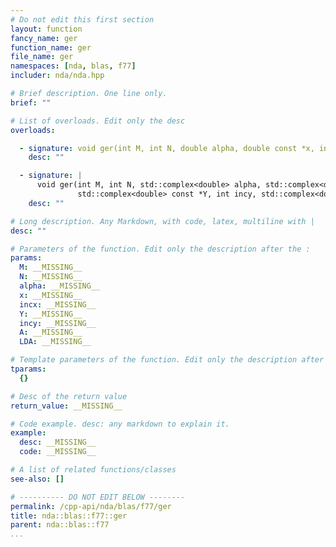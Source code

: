 ```yaml
---
# Do not edit this first section
layout: function
fancy_name: ger
function_name: ger
file_name: ger
namespaces: [nda, blas, f77]
includer: nda/nda.hpp

# Brief description. One line only.
brief: ""

# List of overloads. Edit only the desc
overloads:

  - signature: void ger(int M, int N, double alpha, double const *x, int incx, double const *Y, int incy, double *A, int LDA)
    desc: ""

  - signature: |
      void ger(int M, int N, std::complex<double> alpha, std::complex<double> const *x, int incx,
               std::complex<double> const *Y, int incy, std::complex<double> *A, int LDA)
    desc: ""

# Long description. Any Markdown, with code, latex, multiline with |
desc: ""

# Parameters of the function. Edit only the description after the :
params:
  M: __MISSING__
  N: __MISSING__
  alpha: __MISSING__
  x: __MISSING__
  incx: __MISSING__
  Y: __MISSING__
  incy: __MISSING__
  A: __MISSING__
  LDA: __MISSING__

# Template parameters of the function. Edit only the description after the :
tparams:
  {}

# Desc of the return value
return_value: __MISSING__

# Code example. desc: any markdown to explain it.
example:
  desc: __MISSING__
  code: __MISSING__

# A list of related functions/classes
see-also: []

# ---------- DO NOT EDIT BELOW --------
permalink: /cpp-api/nda/blas/f77/ger
title: nda::blas::f77::ger
parent: nda::blas::f77
...
```


